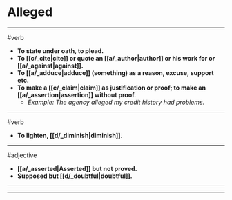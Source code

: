 # Alleged
---
#verb
- **To state under oath, to plead.**
- **To [[c/_cite|cite]] or quote an [[a/_author|author]] or his work for or [[a/_against|against]].**
- **To [[a/_adduce|adduce]] (something) as a reason, excuse, support etc.**
- **To make a [[c/_claim|claim]] as justification or proof; to make an [[a/_assertion|assertion]] without proof.**
	- _Example: The agency alleged my credit history had problems._
---
#verb
- **To lighten, [[d/_diminish|diminish]].**
---
#adjective
- **[[a/_asserted|Asserted]] but not proved.**
- **Supposed but [[d/_doubtful|doubtful]].**
---
---

